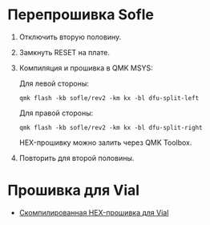 # Перепрошивка Sofle

1. Отключить вторую половину.
2. Замкнуть RESET на плате.
3. Компиляция и прошивка в QMK MSYS:

   Для левой стороны:
   ```
   qmk flash -kb sofle/rev2 -km kx -bl dfu-split-left
   ```

   Для правой стороны:
   ```
   qmk flash -kb sofle/rev2 -km kx -bl dfu-split-right
   ```

   HEX-прошивку можно залить через QMK Toolbox.

4. Повторить для второй половины.


# Прошивка для Vial

* [Скомпилированная HEX-прошивка для Vial](vial/)
